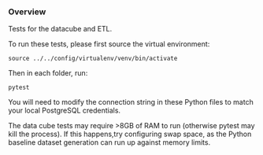 ### Overview

Tests for the datacube and ETL.

To run these tests, please first source the virtual environment:
```
source ../../config/virtualenv/venv/bin/activate
```
Then in each folder, run:
```
pytest
```

You will need to modify the connection string in these Python files to match your local PostgreSQL credentials.

The data cube tests may require >8GB of RAM to run (otherwise pytest may kill the process). If this happens,try configuring swap space, as the Python baseline dataset generation can run up against memory limits. 